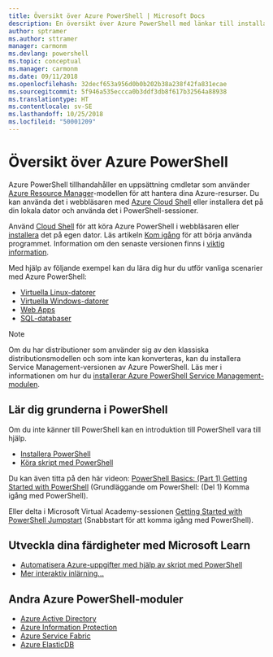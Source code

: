 ```yaml
---
title: Översikt över Azure PowerShell | Microsoft Docs
description: En översikt över Azure PowerShell med länkar till installation och konfiguration.
author: sptramer
ms.author: sttramer
manager: carmonm
ms.devlang: powershell
ms.topic: conceptual
ms.manager: carmonm
ms.date: 09/11/2018
ms.openlocfilehash: 32decf653a956d0b0b202b38a238f42fa831ecae
ms.sourcegitcommit: 5f946a535eccca0b3ddf3db8f617b32564a88938
ms.translationtype: HT
ms.contentlocale: sv-SE
ms.lasthandoff: 10/25/2018
ms.locfileid: "50001209"
---
```

# <a name="overview-of-azure-powershell"></a>Översikt över Azure PowerShell

Azure PowerShell tillhandahåller en uppsättning cmdletar som använder [Azure Resource Manager](/azure/azure-resource-manager/resource-group-overview)-modellen för att hantera dina Azure-resurser. Du kan använda det i webbläsaren med [Azure Cloud Shell](/azure/cloud-shell/overview) eller installera det på din lokala dator och använda det i PowerShell-sessioner.

Använd [Cloud Shell](/azure/cloud-shell/overview) för att köra Azure PowerShell i webbläsaren eller [installera](install-azurerm-ps.md) det på egen dator. Läs artikeln [Kom igång](get-started-azureps.md) för att börja använda programmet. Information om den senaste versionen finns i [viktig information](release-notes-azureps.md).

Med hjälp av följande exempel kan du lära dig hur du utför vanliga scenarier med Azure PowerShell:

* [Virtuella Linux-datorer](/azure/virtual-machines/virtual-machines-linux-powershell-samples?toc=/powershell/azure/toc.json)
* [Virtuella Windows-datorer](/azure/virtual-machines/virtual-machines-windows-powershell-samples?toc=/powershell/azure/toc.json)
* [Web Apps](/azure/app-service-web/app-service-powershell-samples?toc=/powershell/azure/toc.json)
* [SQL-databaser](/azure/sql-database/sql-database-powershell-samples?toc=/powershell/azure/toc.json)

> [!NOTE]
> Om du har distributioner som använder sig av den klassiska distributionsmodellen och som inte kan konverteras, kan du installera Service Management-versionen av Azure PowerShell. Läs mer i informationen om hur du [installerar Azure PowerShell Service Management-modulen](/powershell/azure/servicemanagement/install-azure-ps).

## <a name="learn-powershell-basics"></a>Lär dig grunderna i PowerShell

Om du inte känner till PowerShell kan en introduktion till PowerShell vara till hjälp.

* [Installera PowerShell](/powershell/scripting/setup/installing-windows-powershell)
* [Köra skript med PowerShell](/powershell/scripting/powershell-scripting)

Du kan även titta på den här videon: [PowerShell Basics: (Part 1) Getting Started with PowerShell](https://channel9.msdn.com/Blogs/Taste-of-Premier/PowerShellBasicsPart1) (Grundläggande om PowerShell: (Del 1) Komma igång med PowerShell).

Eller delta i Microsoft Virtual Academy-sessionen [Getting Started with PowerShell Jumpstart](https://mva.microsoft.com/liveevents/powershell-jumpstart) (Snabbstart för att komma igång med PowerShell).

## <a name="build-your-skills-with-microsoft-learn"></a>Utveckla dina färdigheter med Microsoft Learn

- [Automatisera Azure-uppgifter med hjälp av skript med PowerShell](/learn/modules/automate-azure-tasks-with-powershell/)
- [Mer interaktiv inlärning...](/learn/browse/?term=powershell)

## <a name="other-azure-powershell-modules"></a>Andra Azure PowerShell-moduler

* [Azure Active Directory](/powershell/azure/active-directory/)
* [Azure Information Protection](/powershell/azure/aip/)
* [Azure Service Fabric](/powershell/azure/service-fabric/)
* [Azure ElasticDB](/powershell/azure/elasticdbjobs/)
